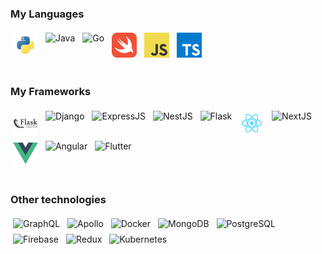 
### My Languages
<div class="row">
<img src="https://raw.githubusercontent.com/github/explore/80688e429a7d4ef2fca1e82350fe8e3517d3494d/topics/python/python.png" alt="Python" height="40" style="vertical-align:top; margin:4px">
 <img src="https://cdn.freebiesupply.com/logos/large/2x/java-logo-png-transparent.png" alt="Java" height="40" style="vertical-align:top; margin:4px">
 <img src="https://golang.org/lib/godoc/images/go-logo-blue.svg" alt="Go" height="24" style="vertical-align:top; margin:4px">
 <img src="https://raw.githubusercontent.com/github/explore/80688e429a7d4ef2fca1e82350fe8e3517d3494d/topics/swift/swift.png" alt="Swift" height="40" style="vertical-align:top; margin:4px">
<img src="https://raw.githubusercontent.com/github/explore/80688e429a7d4ef2fca1e82350fe8e3517d3494d/topics/javascript/javascript.png" alt="Javascript" height="40" style="vertical-align:top; margin:4px">
  <img src="https://raw.githubusercontent.com/github/explore/80688e429a7d4ef2fca1e82350fe8e3517d3494d/topics/typescript/typescript.png" alt="Typescript" height="40" style="vertical-align:top; margin:4px">
 </div>
 <br />
 
 
 ### My Frameworks
 <div class="row">
  <img src="https://raw.githubusercontent.com/github/explore/80688e429a7d4ef2fca1e82350fe8e3517d3494d/topics/flask/flask.png" alt="Flask" height="40" style="vertical-align:top; margin:4px">
 <img src="https://nextsoftware.io/files/images/logos/main/django-logo.png" alt="Django" height="40" style="vertical-align:top; margin:4px">
  <img src="https://upload.wikimedia.org/wikipedia/commons/6/64/Expressjs.png" alt="ExpressJS" height="40" style="vertical-align:top; margin:4px">
   <img src="https://d33wubrfki0l68.cloudfront.net/e937e774cbbe23635999615ad5d7732decad182a/26072/logo-small.ede75a6b.svg" alt="NestJS" height="40" style="vertical-align:top; margin:4px">
   <img src="https://raw.githubusercontent.com/gofiber/docs/master/static/fiber_v2_logo.svg" alt="Flask" height="28" style="vertical-align:top; margin:4px">
 <img src="https://raw.githubusercontent.com/github/explore/80688e429a7d4ef2fca1e82350fe8e3517d3494d/topics/react/react.png" alt="React" height="40" style="vertical-align:top; margin:4px">
 <img src="https://upload.wikimedia.org/wikipedia/commons/thumb/8/8e/Nextjs-logo.svg/800px-Nextjs-logo.svg.png" alt="NextJS" height="40" style="vertical-align:top; margin:4px">
 <img src="https://raw.githubusercontent.com/github/explore/80688e429a7d4ef2fca1e82350fe8e3517d3494d/topics/vue/vue.png" alt="Vue" height="40" style="vertical-align:top; margin:4px">
 <img src="https://upload.wikimedia.org/wikipedia/commons/thumb/c/cf/Angular_full_color_logo.svg/1200px-Angular_full_color_logo.svg.png" alt="Angular" height="40" style="vertical-align:top; margin:4px">
 <img src="https://cdn.icon-icons.com/icons2/2107/PNG/512/file_type_flutter_icon_130599.png" alt="Flutter" height="40" style="vertical-align:top; margin:4px">
 </div>
 <br />
 
 
 ### Other technologies
 <div class="row">
  <img src="https://upload.wikimedia.org/wikipedia/commons/1/17/GraphQL_Logo.svg" alt="GraphQL" height="40" style="vertical-align:top; margin:4px">
  <img src="https://seeklogo.com/images/A/apollo-logo-DC7DD3C444-seeklogo.com.png" alt="Apollo" height="40" style="vertical-align:top; margin:4px">
  <img src="https://www.docker.com/sites/default/files/d8/2019-07/vertical-logo-monochromatic.png" alt="Docker" height="40" style="vertical-align:top; margin:4px">
  <img src="https://infinapps.com/wp-content/uploads/2018/10/mongodb-logo.png" alt="MongoDB" height="52" style="vertical-align:top; margin:4px">
   <img src="https://upload.wikimedia.org/wikipedia/commons/thumb/2/29/Postgresql_elephant.svg/1200px-Postgresql_elephant.svg.png" alt="PostgreSQL" height="40"   style="vertical-align:top; margin:4px">
   <img src="https://firebase.google.com/downloads/brand-guidelines/PNG/logo-vertical.png" alt="Firebase" height="52" style="vertical-align:top; margin:4px">
 <img src="https://upload.wikimedia.org/wikipedia/commons/4/49/Redux.png" alt="Redux" height="48" style="vertical-align:top; margin:4px">
 <img src="https://download.logo.wine/logo/Kubernetes/Kubernetes-Logo.wine.png" alt="Kubernetes" height="52" style="vertical-align:top; margin:4px">
</div>
<!--
**AleX77NP/AleX77NP** is a ✨ _special_ ✨ repository because its `README.md` (this file) appears on your GitHub profile.
-->
